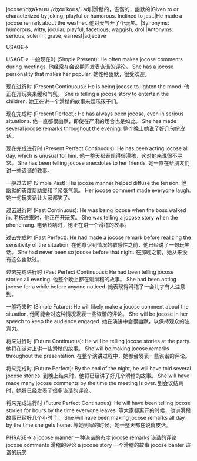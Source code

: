 jocose:/dʒəˈkəʊs/ /dʒoʊˈkoʊs/| adj.|滑稽的，诙谐的，幽默的|Given to or characterized by joking; playful or humorous.  Inclined to jest.|He made a jocose remark about the weather. 他对天气开了个玩笑。|Synonyms: humorous, witty, jocular, playful, facetious, waggish, droll|Antonyms: serious, solemn, grave, earnest|adjective

USAGE->

USAGE->
一般现在时 (Simple Present):
He often makes jocose comments during meetings.  他经常在会议期间发表诙谐的评论。
She has a jocose personality that makes her popular. 她性格幽默，很受欢迎。

现在进行时 (Present Continuous):
He is being jocose to lighten the mood. 他正在开玩笑来缓和气氛。
She is telling a jocose story to entertain the children.  她正在讲一个滑稽的故事来娱乐孩子们。

现在完成时 (Present Perfect):
He has always been jocose, even in serious situations. 他一直都很幽默，即使在严肃的场合也是如此。
She has made several jocose remarks throughout the evening. 整个晚上她说了好几句俏皮话。

现在完成进行时 (Present Perfect Continuous):
He has been acting jocose all day, which is unusual for him.  他一整天都表现得很滑稽，这对他来说很不寻常。
She has been telling jocose anecdotes to her friends. 她一直在给朋友们讲一些诙谐的轶事。

一般过去时 (Simple Past):
His jocose manner helped diffuse the tension. 他幽默的态度帮助缓和了紧张气氛。
Her jocose comment made everyone laugh. 她一句玩笑话让大家都笑了。

过去进行时 (Past Continuous):
He was being jocose when the boss walked in. 老板进来时，他正在开玩笑。
She was telling a jocose story when the phone rang.  电话铃响时，她正在讲一个滑稽的故事。

过去完成时 (Past Perfect):
He had made a jocose remark before realizing the sensitivity of the situation.  在他意识到情况的敏感性之前，他已经说了一句玩笑话。
She had never been so jocose before that night. 在那晚之前，她从来没有这么幽默过。

过去完成进行时 (Past Perfect Continuous):
He had been telling jocose stories all evening. 他整个晚上都在讲滑稽的故事。
She had been acting jocose for a while before anyone noticed. 她表现得滑稽了一会儿才有人注意到。

一般将来时 (Simple Future):
He will likely make a jocose comment about the situation. 他可能会对这种情况发表一些诙谐的评论。
She will be jocose in her speech to keep the audience engaged.  她在演讲中会很幽默，以保持观众的注意力。

将来进行时 (Future Continuous):
He will be telling jocose stories at the party. 他将在派对上讲一些滑稽的故事。
She will be making jocose remarks throughout the presentation.  在整个演讲过程中，她都会发表一些诙谐的评论。

将来完成时 (Future Perfect):
By the end of the night, he will have told several jocose stories. 到晚上结束时，他将已经讲了好几个滑稽的故事。
She will have made many jocose comments by the time the meeting is over. 到会议结束时，她将已经发表了很多诙谐的评论。

将来完成进行时 (Future Perfect Continuous):
He will have been telling jocose stories for hours by the time everyone leaves. 等大家都离开的时候，他讲滑稽故事已经好几个小时了。
She will have been making jocose remarks all day by the time she gets home.  等她到家的时候，她一整天都在说俏皮话。


PHRASE->
a jocose manner  一种诙谐的态度
jocose remarks  诙谐的评论
jocose comments  滑稽的评论
a jocose story  一个滑稽的故事
jocose banter  诙谐的玩笑
